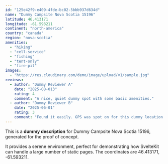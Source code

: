 ```yaml
---
id: "125e42f9-e409-4fde-bc02-5bbb937d634d"
name: "Dummy Campsite Nova Scotia 15196"
latitude: 46.413171
longitude: -61.593211
continent: "north-america"
country: "canada"
region: "nova-scotia"
amenities:
  - "hiking"
  - "cell-service"
  - "fishing"
  - "tent-only"
  - "fire-pit"
images:
  - "https://res.cloudinary.com/demo/image/upload/v1/sample.jpg"
reviews:
  - author: "Dummy Reviewer A"
    date: "2025-08-013"
    rating: 4
    comment: "A nice, quiet dummy spot with some basic amenities."
  - author: "Dummy Reviewer B"
    date: "2025-06-01"
    rating: 3
    comment: "Found it easily. GPS was spot on for this dummy location."
---
```


This is a **dummy description** for Dummy Campsite Nova Scotia 15196, generated for the proof of concept.

It provides a serene environment, perfect for demonstrating how SvelteKit can handle a large number of static pages. The coordinates are 46.413171, -61.593211.
